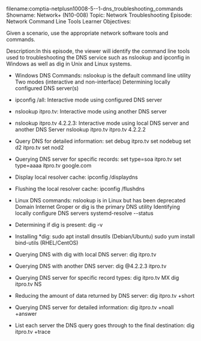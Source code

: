 filename:comptia-netplusn10008-5--1-dns_troubleshooting_commands Showname: Network+ (N10-008) Topic: Network Troubleshooting Episode: Network Command Line Tools Learner Objectives:

Given a scenario, use the appropriate network software tools and commands.

Description:In this episode, the viewer will identify the command line tools used to troubleshooting the DNS service such as nslookup and ipconfig in Windows as well as dig in Unix and Linux systems.

- Windows DNS Commands:
nslookup is the default command line utility
Two modes (interactive and non-interface)
Determining locally configured DNS server(s)

 - ipconfig /all:
Interactive mode using configured DNS server

- nslookup itpro.tv:
Interactive mode using another DNS server

- nslookup itpro.tv 4.2.2.3:
Interactive mode using local DNS server and another DNS Server
nslookup
itpro.tv
itpro.tv 4.2.2.2

- Query DNS for detailed information:
set debug
itpro.tv
set nodebug
set d2
itpro.tv
set nod2

- Querying DNS server for specific records:
set type=soa
itpro.tv
set type=aaaa
itpro.tv
google.com

- Display local resolver cache:
ipconfig /displaydns

- Flushing the local resolver cache:
ipconfig /flushdns

- Linux DNS commands:
nslookup is in Linux but has been deprecated
Domain Internet Groper or dig is the primary DNS utility
Identifying locally configure DNS servers
systemd-resolve --status

- Determining if dig is present:
dig -v

- Installing *dig:
sudo apt install dnsutils \(Debian/Ubuntu\)
sudo yum install bind-utils \(RHEL/CentOS\)

- Querying DNS with dig with local DNS server:
dig itpro.tv

- Querying DNS with another DNS server:
dig @4.2.2.3 itpro.tv

- Querying DNS server for specific record types:
dig itpro.tv MX
dig itpro.tv NS

- Reducing the amount of data returned by DNS server:
dig itpro.tv +short

- Querying DNS server for detailed information:
dig itpro.tv +noall +answer

- List each server the DNS query goes through to the final destination:
dig itpro.tv +trace